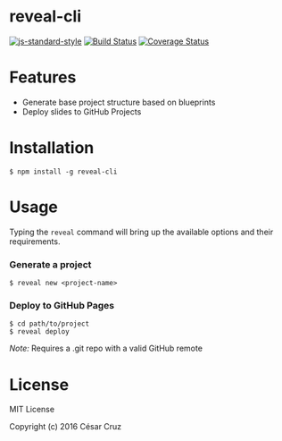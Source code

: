 reveal-cli
======================================================================

[![js-standard-style](https://img.shields.io/badge/code%20style-standard-brightgreen.svg)](http://standardjs.com/)
[![Build Status](https://travis-ci.org/sezalcru/reveal-cli.svg?branch=master)](https://travis-ci.org/sezalcru/reveal-cli)
[![Coverage Status](https://coveralls.io/repos/github/sezalcru/reveal-cli/badge.svg?branch=master)](https://coveralls.io/github/sezalcru/reveal-cli?branch=master)

Features
======================================================================

- Generate base project structure based on blueprints
- Deploy slides to GitHub Projects

Installation
======================================================================

```
$ npm install -g reveal-cli
```

Usage
======================================================================

Typing the `reveal` command will bring up the available options and their requirements.

### Generate a project

```
$ reveal new <project-name>
```

### Deploy to GitHub Pages

```
$ cd path/to/project
$ reveal deploy
```

_Note:_ Requires a .git repo with a valid GitHub remote

License
======================================================================

MIT License

Copyright (c) 2016 César Cruz
